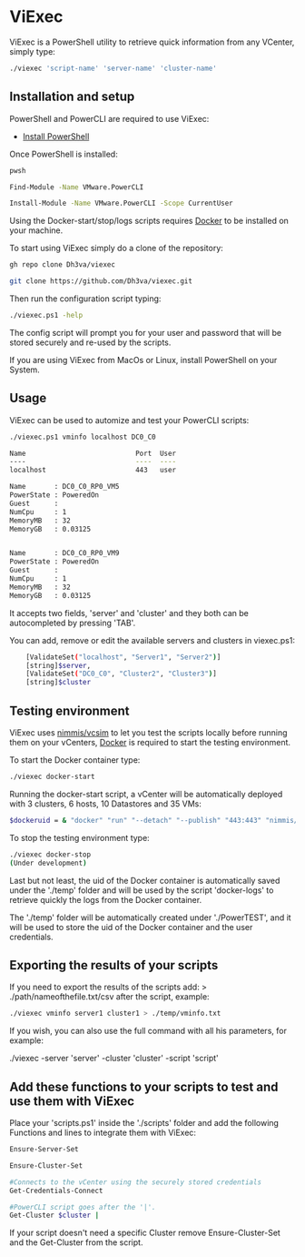 # ViExec

ViExec is a PowerShell utility to retrieve quick information from any VCenter, simply type:

```bash
./viexec 'script-name' 'server-name' 'cluster-name'
```

## Installation and setup

PowerShell and PowerCLI are required to use ViExec:

- [Install PowerShell](https://docs.microsoft.com/en-us/powershell/scripting/install/installing-powershell?view=powershell-7.1)

Once PowerShell is installed:

```Bash
pwsh

Find-Module -Name VMware.PowerCLI

Install-Module -Name VMware.PowerCLI -Scope CurrentUser
```

Using the Docker-start/stop/logs scripts requires [Docker](https://www.docker.com/) to be installed on your machine. 

To start using ViExec simply do a clone of the repository:

```bash
gh repo clone Dh3va/viexec

git clone https://github.com/Dh3va/viexec.git
```
Then run the configuration script typing:

```bash
./viexec.ps1 -help
```

The config script will prompt you for your user and password that will be stored securely and re-used by the scripts.

If you are using ViExec from MacOs or Linux, install PowerShell on your System.

## Usage

ViExec can be used to automize and test your PowerCLI scripts:

```bash
./viexec.ps1 vminfo localhost DC0_C0

Name                           Port  User
----                           ----  ----
localhost                      443   user

Name       : DC0_C0_RP0_VM5
PowerState : PoweredOn
Guest      :
NumCpu     : 1
MemoryMB   : 32
MemoryGB   : 0.03125


Name       : DC0_C0_RP0_VM9
PowerState : PoweredOn
Guest      :
NumCpu     : 1
MemoryMB   : 32
MemoryGB   : 0.03125
```

It accepts two fields, 'server' and 'cluster' and they both can be autocompleted by pressing 'TAB'.

You can add, remove or edit the available servers and clusters in viexec.ps1:

```bash
    [ValidateSet("localhost", "Server1", "Server2")]
    [string]$server,
    [ValidateSet("DC0_C0", "Cluster2", "Cluster3")]
    [string]$cluster
```
## Testing environment

ViExec uses [nimmis/vcsim](https://github.com/nimmis/docker-vcsim) to let you test the scripts locally before running them on your vCenters, [Docker](https://www.docker.com/) is required to start the testing environment.

To start the Docker container type:

```bash
./viexec docker-start
```

Running the docker-start script, a vCenter will be automatically deployed with 3 clusters, 6 hosts, 10 Datastores and 35 VMs:

```bash
$dockeruid = & "docker" "run" "--detach" "--publish" "443:443" "nimmis/vcsim" "-c" "3" "--data-stores" "10" "--hosts" "6" "--virtual-machines" "35"
```

To stop the testing environment type:

```bash
./viexec docker-stop
(Under development)
```

Last but not least, the uid of the Docker container is automatically saved under the './temp' folder and will be used by the script 'docker-logs' to retrieve quickly the logs from the Docker container.

The './temp' folder will be automatically created under './PowerTEST', and it will be used to store the uid of the Docker container and the user credentials.

## Exporting the results of your scripts

If you need to export the results of the scripts add: > ./path/nameofthefile.txt/csv after the script, example:

```bash
./viexec vminfo server1 cluster1 > ./temp/vminfo.txt
```

If you wish, you can also use the full command with all his parameters, for example:

./viexec -server 'server' -cluster 'cluster' -script 'script'

## Add these functions to your scripts to test and use them with ViExec

Place your 'scripts.ps1' inside the './scripts' folder and add the following Functions and lines to integrate them with ViExec:

```bash
Ensure-Server-Set

Ensure-Cluster-Set

#Connects to the vCenter using the securely stored credentials
Get-Credentials-Connect

#PowerCLI script goes after the '|'.
Get-Cluster $cluster | 
```

If your script doesn't need a specific Cluster remove Ensure-Cluster-Set and the Get-Cluster from the script.
